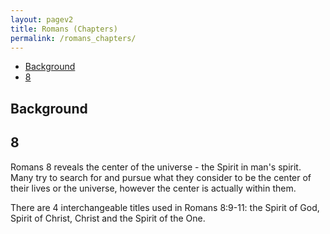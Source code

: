 ```yaml
---
layout: pagev2
title: Romans (Chapters)
permalink: /romans_chapters/
---
```

- [Background](#background)
- [8](#8)

## Background

## 8

Romans 8 reveals the center of the universe - the Spirit in man's spirit. Many try to search for and pursue what they consider to be the center of their lives or the universe, however the center is actually within them.

There are 4 interchangeable titles used in Romans 8:9-11: the Spirit of God, Spirit of Christ, Christ and the Spirit of the One.